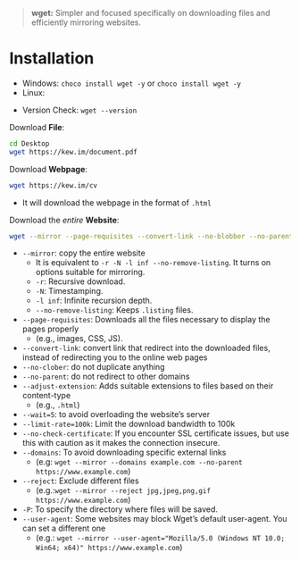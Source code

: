 >  **wget:** Simpler and focused specifically on downloading files and efficiently mirroring websites.


# Installation
- Windows: `choco install wget -y` or `choco install wget -y`
- Linux: 

+ Version Check: `wget --version`

Download **File**:
```bash
cd Desktop
wget https://kew.im/document.pdf
```

Download **Webpage**:
```bash
wget https://kew.im/cv
```
- It will download the webpage in the format of `.html`

Download the *entire* **Website**:
```bash
wget --mirror --page-requisites --convert-link --no-blobber --no-parent https://kew.im
```
- `--mirror`: copy the entire website
	- It is equivalent to `-r -N -l inf --no-remove-listing`. It turns on options suitable for mirroring.
	- `-r`: Recursive download.
	- `-N`: Timestamping.
	- `-l inf`: Infinite recursion depth.
	- `--no-remove-listing`: Keeps `.listing` files.
- `--page-requisites`: Downloads all the files necessary to display the pages properly
	- (e.g., images, CSS, JS).
- `--convert-link`: convert link that redirect into the downloaded files, instead of redirecting you to the online web pages
- `--no-clober`: do not duplicate anything
- `--no-parent`: do not redirect to other domains
- `--adjust-extension`: Adds suitable extensions to files based on their content-type
	- (e.g., `.html`)
- `--wait=5`: to avoid overloading the website’s server
- `--limit-rate=100k`: Limit the download bandwidth to 100k
- `--no-check-certificate`: If you encounter SSL certificate issues, but use this with caution as it makes the connection insecure.
- `--domains`: To avoid downloading specific external links
	- (e.g: `wget --mirror --domains example.com --no-parent https://www.example.com`)
- `--reject`: Exclude different files
	- (e.g.:`wget --mirror --reject jpg,jpeg,png,gif https://www.example.com`)
- `-P`: To specify the directory where files will be saved.
- `--user-agent`: Some websites may block Wget’s default user-agent. You can set a different one
	- (e.g.: `wget --mirror --user-agent="Mozilla/5.0 (Windows NT 10.0; Win64; x64)" https://www.example.com`)
